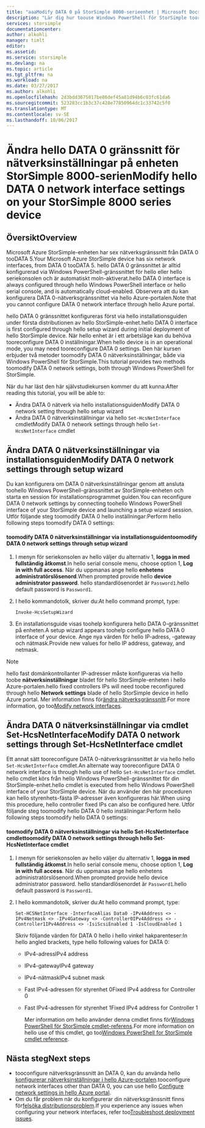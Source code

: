 ```yaml
---
title: "aaaModify DATA 0 på StorSimple 8000-serieenhet | Microsoft Docs"
description: "Lär dig hur toouse Windows PowerShell för StorSimple tooreconfigure hello DATA 0-nätverksgränssnittet på din StorSimple-enhet."
services: storsimple
documentationcenter: 
author: alkohli
manager: timlt
editor: 
ms.assetid: 
ms.service: storsimple
ms.devlang: na
ms.topic: article
ms.tgt_pltfrm: na
ms.workload: na
ms.date: 03/27/2017
ms.author: alkohli
ms.openlocfilehash: 2d3bdd3675017be86def45a81d94b6c03fc61da6
ms.sourcegitcommit: 523283cc1b3c37c428e77850964dc1c33742c5f0
ms.translationtype: MT
ms.contentlocale: sv-SE
ms.lasthandoff: 10/06/2017
---
```

# <a name="modify-hello-data-0-network-interface-settings-on-your-storsimple-8000-series-device"></a><span data-ttu-id="8c84f-103">Ändra hello DATA 0 gränssnitt för nätverksinställningar på enheten StorSimple 8000-serien</span><span class="sxs-lookup"><span data-stu-id="8c84f-103">Modify hello DATA 0 network interface settings on your StorSimple 8000 series device</span></span>

## <a name="overview"></a><span data-ttu-id="8c84f-104">Översikt</span><span class="sxs-lookup"><span data-stu-id="8c84f-104">Overview</span></span>

<span data-ttu-id="8c84f-105">Microsoft Azure StorSimple-enheten har sex nätverksgränssnitt från DATA 0 tooDATA 5.</span><span class="sxs-lookup"><span data-stu-id="8c84f-105">Your Microsoft Azure StorSimple device has six network interfaces, from DATA 0 tooDATA 5.</span></span> <span data-ttu-id="8c84f-106">hello DATA 0 gränssnittet är alltid konfigurerad via Windows PowerShell-gränssnittet för hello eller hello seriekonsolen och är automatiskt moln-aktiverat.</span><span class="sxs-lookup"><span data-stu-id="8c84f-106">hello DATA 0 interface is always configured through hello Windows PowerShell interface or hello serial console, and is automatically cloud-enabled.</span></span> <span data-ttu-id="8c84f-107">Observera att du kan konfigurera DATA 0-nätverksgränssnittet via hello Azure-portalen.</span><span class="sxs-lookup"><span data-stu-id="8c84f-107">Note that you cannot configure DATA 0 network interface through hello Azure portal.</span></span>

<span data-ttu-id="8c84f-108">hello DATA 0 gränssnittet konfigureras först via hello installationsguiden under första distributionen av hello StorSimple-enhet.</span><span class="sxs-lookup"><span data-stu-id="8c84f-108">hello DATA 0 interface is first configured through hello setup wizard during initial deployment of hello StorSimple device.</span></span> <span data-ttu-id="8c84f-109">När hello enhet är i ett arbetsläge kan du behöva tooreconfigure DATA 0 inställningar.</span><span class="sxs-lookup"><span data-stu-id="8c84f-109">When hello device is in an operational mode, you may need tooreconfigure DATA 0 settings.</span></span> <span data-ttu-id="8c84f-110">Den här kursen erbjuder två metoder toomodify DATA 0 nätverksinställningar, både via Windows PowerShell för StorSimple.</span><span class="sxs-lookup"><span data-stu-id="8c84f-110">This tutorial provides two methods toomodify DATA 0 network settings, both through Windows PowerShell for StorSimple.</span></span>

<span data-ttu-id="8c84f-111">När du har läst den här självstudiekursen kommer du att kunna:</span><span class="sxs-lookup"><span data-stu-id="8c84f-111">After reading this tutorial, you will be able to:</span></span>

* <span data-ttu-id="8c84f-112">Ändra DATA 0 nätverk via hello installationsguiden</span><span class="sxs-lookup"><span data-stu-id="8c84f-112">Modify DATA 0 network setting through hello setup wizard</span></span>
* <span data-ttu-id="8c84f-113">Ändra DATA 0 nätverksinställningar via hello `Set-HcsNetInterface` cmdlet</span><span class="sxs-lookup"><span data-stu-id="8c84f-113">Modify DATA 0 network settings through hello `Set-HcsNetInterface` cmdlet</span></span>

## <a name="modify-data-0-network-settings-through-setup-wizard"></a><span data-ttu-id="8c84f-114">Ändra DATA 0 nätverksinställningar via installationsguiden</span><span class="sxs-lookup"><span data-stu-id="8c84f-114">Modify DATA 0 network settings through setup wizard</span></span>
<span data-ttu-id="8c84f-115">Du kan konfigurera om DATA 0 nätverksinställningar genom att ansluta toohello Windows PowerShell-gränssnittet av StorSimple-enheten och starta en session för installationsprogrammet guiden.</span><span class="sxs-lookup"><span data-stu-id="8c84f-115">You can reconfigure DATA 0 network settings by connecting toohello Windows PowerShell interface of your StorSimple device and launching a setup wizard session.</span></span> <span data-ttu-id="8c84f-116">Utför följande steg toomodify DATA 0 hello inställningar:</span><span class="sxs-lookup"><span data-stu-id="8c84f-116">Perform hello following steps toomodify DATA 0 settings:</span></span>

#### <a name="toomodify-data-0-network-settings-through-setup-wizard"></a><span data-ttu-id="8c84f-117">toomodify DATA 0 nätverksinställningar via installationsguiden</span><span class="sxs-lookup"><span data-stu-id="8c84f-117">toomodify DATA 0 network settings through setup wizard</span></span>
1. <span data-ttu-id="8c84f-118">I menyn för seriekonsolen av hello väljer du alternativ 1, **logga in med fullständig åtkomst**.</span><span class="sxs-lookup"><span data-stu-id="8c84f-118">In hello serial console menu, choose option 1, **Log in with full access**.</span></span> <span data-ttu-id="8c84f-119">När du uppmanas ange hello **enhetens administratörslösenord**.</span><span class="sxs-lookup"><span data-stu-id="8c84f-119">When prompted provide hello **device administrator password**.</span></span> <span data-ttu-id="8c84f-120">hello standardlösenordet är `Password1`.</span><span class="sxs-lookup"><span data-stu-id="8c84f-120">hello default password is `Password1`.</span></span>
2. <span data-ttu-id="8c84f-121">I hello kommandotolk, skriver du:</span><span class="sxs-lookup"><span data-stu-id="8c84f-121">At hello command prompt, type:</span></span>
   
    `Invoke-HcsSetupWizard`
3. <span data-ttu-id="8c84f-122">En installationsguide visas toohelp konfigurera hello DATA 0-gränssnittet på enheten.</span><span class="sxs-lookup"><span data-stu-id="8c84f-122">A setup wizard appears toohelp configure hello DATA 0 interface of your device.</span></span> <span data-ttu-id="8c84f-123">Ange nya värden för hello IP-adress, -gateway och nätmask.</span><span class="sxs-lookup"><span data-stu-id="8c84f-123">Provide new values for hello IP address, gateway, and netmask.</span></span>

> [!NOTE]
> <span data-ttu-id="8c84f-124">hello fast domänkontrollanter IP-adresser måste konfigureras via hello toobe **nätverksinställningar** bladet för hello StorSimple-enheten i hello Azure-portalen.</span><span class="sxs-lookup"><span data-stu-id="8c84f-124">hello fixed controllers IPs will need toobe reconfigured through hello **Network settings** blade of hello StorSimple device in hello Azure portal.</span></span> <span data-ttu-id="8c84f-125">Mer information finns för[ändra nätverksgränssnitt](storsimple-8000-modify-device-config.md#modify-network-interfaces).</span><span class="sxs-lookup"><span data-stu-id="8c84f-125">For more information, go too[Modify network interfaces](storsimple-8000-modify-device-config.md#modify-network-interfaces).</span></span>

## <a name="modify-data-0-network-settings-through-set-hcsnetinterface-cmdlet"></a><span data-ttu-id="8c84f-126">Ändra DATA 0 nätverksinställningar via cmdlet Set-HcsNetInterface</span><span class="sxs-lookup"><span data-stu-id="8c84f-126">Modify DATA 0 network settings through Set-HcsNetInterface cmdlet</span></span>
<span data-ttu-id="8c84f-127">Ett annat sätt tooreconfigure DATA 0-nätverksgränssnittet är via hello hello `Set-HcsNetInterface` cmdlet.</span><span class="sxs-lookup"><span data-stu-id="8c84f-127">An alternate way tooreconfigure DATA 0 network interface is through hello use of hello `Set-HcsNetInterface` cmdlet.</span></span> <span data-ttu-id="8c84f-128">hello cmdlet körs från hello Windows PowerShell-gränssnittet för din StorSimple-enhet.</span><span class="sxs-lookup"><span data-stu-id="8c84f-128">hello cmdlet is executed from hello Windows PowerShell interface of your StorSimple device.</span></span> <span data-ttu-id="8c84f-129">När du använder den här proceduren kan hello styrenhets-fästa IP-adresser även konfigureras här.</span><span class="sxs-lookup"><span data-stu-id="8c84f-129">When using this procedure, hello controller fixed IPs can also be configured here.</span></span> <span data-ttu-id="8c84f-130">Utför följande steg toomodify hello DATA 0 hello inställningar:</span><span class="sxs-lookup"><span data-stu-id="8c84f-130">Perform hello following steps toomodify hello DATA 0 settings:</span></span> 

#### <a name="toomodify-data-0-network-settings-through-hello-set-hcsnetinterface-cmdlet"></a><span data-ttu-id="8c84f-131">toomodify DATA 0 nätverksinställningar via hello Set-HcsNetInterface cmdlet</span><span class="sxs-lookup"><span data-stu-id="8c84f-131">toomodify DATA 0 network settings through hello Set-HcsNetInterface cmdlet</span></span>
1. <span data-ttu-id="8c84f-132">I menyn för seriekonsolen av hello väljer du alternativ 1, **logga in med fullständig åtkomst**.</span><span class="sxs-lookup"><span data-stu-id="8c84f-132">In hello serial console menu, choose option 1, **Log in with full access**.</span></span> <span data-ttu-id="8c84f-133">När du uppmanas ange hello enhetens administratörslösenord.</span><span class="sxs-lookup"><span data-stu-id="8c84f-133">When prompted provide hello device administrator password.</span></span> <span data-ttu-id="8c84f-134">hello standardlösenordet är `Password1`.</span><span class="sxs-lookup"><span data-stu-id="8c84f-134">hello default password is `Password1`.</span></span>
2. <span data-ttu-id="8c84f-135">I hello kommandotolk, skriver du:</span><span class="sxs-lookup"><span data-stu-id="8c84f-135">At hello command prompt, type:</span></span>
   
    `Set-HCSNetInterface -InterfaceAlias Data0 -IPv4Address <> -IPv4Netmask <> -IPv4Gateway <> -Controller0IPv4Address <> -Controller1IPv4Address <> -IsiScsiEnabled 1 -IsCloudEnabled 1`
   
    <span data-ttu-id="8c84f-136">Skriv följande värden för DATA 0 hello i hello vinkel hakparenteser:</span><span class="sxs-lookup"><span data-stu-id="8c84f-136">In hello angled brackets, type hello following values for DATA 0:</span></span>
   
   * <span data-ttu-id="8c84f-137">IPv4-adress</span><span class="sxs-lookup"><span data-stu-id="8c84f-137">IPv4 address</span></span>
   * <span data-ttu-id="8c84f-138">IPv4-gateway</span><span class="sxs-lookup"><span data-stu-id="8c84f-138">IPv4 gateway</span></span>
   * <span data-ttu-id="8c84f-139">IPv4-nätmask</span><span class="sxs-lookup"><span data-stu-id="8c84f-139">IPv4 subnet mask</span></span>
   * <span data-ttu-id="8c84f-140">Fast IPv4-adressen för styrenhet 0</span><span class="sxs-lookup"><span data-stu-id="8c84f-140">Fixed IPv4 address for Controller 0</span></span>
   * <span data-ttu-id="8c84f-141">Fast IPv4-adressen för styrenhet 1</span><span class="sxs-lookup"><span data-stu-id="8c84f-141">Fixed IPv4 address for Controller 1</span></span>
     
     <span data-ttu-id="8c84f-142">Mer information om hello använder denna cmdlet finns för[Windows PowerShell för StorSimple cmdlet-referens](https://technet.microsoft.com/library/dn688161.aspx).</span><span class="sxs-lookup"><span data-stu-id="8c84f-142">For more information on hello use of this cmdlet, go too[Windows PowerShell for StorSimple cmdlet reference](https://technet.microsoft.com/library/dn688161.aspx).</span></span>

## <a name="next-steps"></a><span data-ttu-id="8c84f-143">Nästa steg</span><span class="sxs-lookup"><span data-stu-id="8c84f-143">Next steps</span></span>
* <span data-ttu-id="8c84f-144">tooconfigure nätverksgränssnitt än DATA 0, kan du använda hello [konfigurerar nätverksinställningar i hello Azure-portalen](storsimple-8000-modify-device-config.md).</span><span class="sxs-lookup"><span data-stu-id="8c84f-144">tooconfigure network interfaces other than DATA 0, you can use hello [Configure network settings in hello Azure portal](storsimple-8000-modify-device-config.md).</span></span> 
* <span data-ttu-id="8c84f-145">Om du får problem när du konfigurerar din nätverksgränssnitt finns för[felsöka distributionsproblem](storsimple-troubleshoot-deployment.md).</span><span class="sxs-lookup"><span data-stu-id="8c84f-145">If you experience any issues when configuring your network interfaces, refer too[Troubleshoot deployment issues](storsimple-troubleshoot-deployment.md).</span></span>


